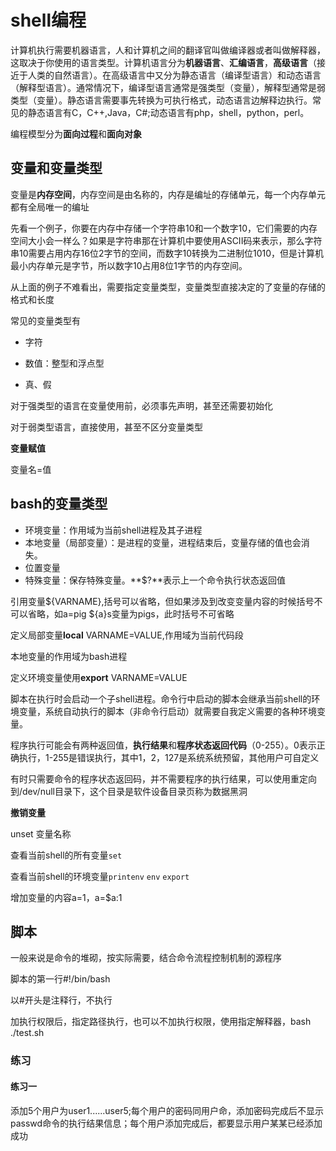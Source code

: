 # shell编程

计算机执行需要机器语言，人和计算机之间的翻译官叫做编译器或者叫做解释器，这取决于你使用的语言类型。计算机语言分为**机器语言**、**汇编语言**，**高级语言**（接近于人类的自然语言）。在高级语言中又分为静态语言（编译型语言）和动态语言（解释型语言）。通常情况下，编译型语言通常是强类型（变量），解释型通常是弱类型（变量）。静态语言需要事先转换为可执行格式，动态语言边解释边执行。常见的静态语言有C，C++,Java，C#;动态语言有php，shell，python，perl。

编程模型分为**面向过程**和**面向对象**

## 变量和变量类型

变量是**内存空间**，内存空间是由名称的，内存是编址的存储单元，每一个内存单元都有全局唯一的编址

先看一个例子，你要在内存中存储一个字符串10和一个数字10，它们需要的内存空间大小会一样么？如果是字符串那在计算机中要使用ASCII码来表示，那么字符串10需要占用内存16位2字节的空间，而数字10转换为二进制位1010，但是计算机最小内存单元是字节，所以数字10占用8位1字节的内存空间。

从上面的例子不难看出，需要指定变量类型，变量类型直接决定的了变量的存储的格式和长度

常见的变量类型有

- 字符


- 数值：整型和浮点型
- 真、假


对于强类型的语言在变量使用前，必须事先声明，甚至还需要初始化

对于弱类型语言，直接使用，甚至不区分变量类型

**变量赋值**

变量名=值

## bash的变量类型

- 环境变量：作用域为当前shell进程及其子进程
- 本地变量（局部变量）：是进程的变量，进程结束后，变量存储的值也会消失。
- 位置变量 
- 特殊变量：保存特殊变量。**$?**表示上一个命令执行状态返回值

引用变量\${VARNAME},括号可以省略，但如果涉及到改变变量内容的时候括号不可以省略，如a=pig ${a}s变量为pigs，此时括号不可省略

定义局部变量**local** VARNAME=VALUE,作用域为当前代码段

本地变量的作用域为bash进程

定义环境变量使用**export** VARNAME=VALUE

脚本在执行时会启动一个子shell进程。命令行中启动的脚本会继承当前shell的环境变量，系统自动执行的脚本（非命令行启动）就需要自我定义需要的各种环境变量。

程序执行可能会有两种返回值，**执行结果**和**程序状态返回代码**（0-255）。0表示正确执行，1-255是错误执行，其中1，2，127是系统系统预留，其他用户可自定义

有时只需要命令的程序状态返回码，并不需要程序的执行结果，可以使用重定向到/dev/null目录下，这个目录是软件设备目录页称为数据黑洞

**撤销变量**

unset 变量名称

查看当前shell的所有变量`set`

查看当前shell的环境变量`printenv` `env` `export`

增加变量的内容a=1，a=$a:1 

## 脚本

一般来说是命令的堆砌，按实际需要，结合命令流程控制机制的源程序

脚本的第一行\#!/bin/bash

以#开头是注释行，不执行

加执行权限后，指定路径执行，也可以不加执行权限，使用指定解释器，bash ./test.sh

### 练习

#### 练习一

添加5个用户为user1......user5;每个用户的密码同用户命，添加密码完成后不显示passwd命令的执行结果信息；每个用户添加完成后，都要显示用户某某已经添加成功

